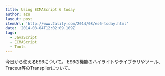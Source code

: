 ```yaml
---
title: Using ECMAScript 6 today
author: azu
layout: post
itemUrl: 'http://www.2ality.com/2014/08/es6-today.html'
date: '2014-08-04T12:02:09.109Z'
tags:
  - JavaScript
  - ECMAScript
  - Tools
---
```

今日から使えるES6について。
ES6の機能のハイライトやライブラリやツール、Traceur等のTranspilerについて。

